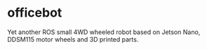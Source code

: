 # officebot

Yet another ROS small 4WD wheeled robot based on Jetson Nano, DDSM115 motor wheels and 3D printed parts.

